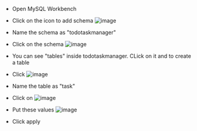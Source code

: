- Open MySQL Workbench
- Click on the icon to add schema
![image](https://user-images.githubusercontent.com/78967360/204953166-c70dfe19-3f2a-4534-9c0f-12f903e2e99f.png)


- Name the schema as "todotaskmanager"
- Click on the schema
![image](https://user-images.githubusercontent.com/78967360/204953496-7303bbfe-2feb-48bc-80ca-9d3779a538bf.png)
- You can see "tables" inside todotaskmanager. CLick on it and  to create a table
- Click ![image](https://user-images.githubusercontent.com/78967360/204953782-671d458b-d894-40aa-ad57-d9eb039ed283.png)
- Name the table as "task"
- Click on ![image](https://user-images.githubusercontent.com/78967360/204954091-0387f451-4da8-4d18-be0b-cbd96ecda00a.png)

- Put these values 
![image](https://user-images.githubusercontent.com/78967360/204954411-19d02f69-6ca9-47df-954f-03f8ac01eba3.png)

- Click apply